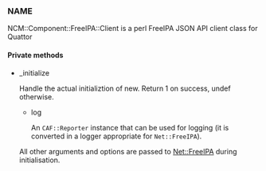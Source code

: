 
### NAME

NCM::Component::FreeIPA::Client is a perl FreeIPA JSON API client
class for Quattor

#### Private methods

- \_initialize

    Handle the actual initializtion of new. Return 1 on success, undef otherwise.

    - log

        An `CAF::Reporter` instance that can be used for logging
        (it is converted in a logger appropriate for `Net::FreeIPA`).

    All other arguments and options are passed to [Net::FreeIPA](https://metacpan.org/pod/Net::FreeIPA)
    during initialisation.
